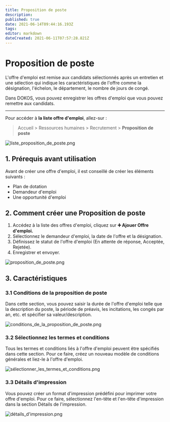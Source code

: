 ```yaml
---
title: Proposition de poste
description: 
published: true
date: 2021-06-14T09:44:16.193Z
tags: 
editor: markdown
dateCreated: 2021-06-11T07:57:28.821Z
---
```


# Proposition de poste

L'offre d'emploi est remise aux candidats sélectionnés après un entretien et une sélection qui indique les caractéristiques de l'offre comme la désignation, l'échelon, le département, le nombre de jours de congé.

Dans DOKOS, vous pouvez enregistrer les offres d'emploi que vous pouvez remettre aux candidats. 

---

Pour accéder à **la liste offre d'emploi**, allez-sur :

> Accueil > Ressources humaines > Recrutement > **Proposition de poste**

![liste_proposition_de_poste.png](/humains-ressources/job-offer/liste_proposition_de_poste.png)

## 1. Prérequis avant utilisation

Avant de créer une offre d'emploi, il est conseillé de créer les éléments suivants :

- Plan de dotation
- Demandeur d'emploi
- Une opportunité d'emploi

## 2. Comment créer une Proposition de poste

1. Accédez à la liste des offres d'emploi, cliquez sur **:heavy_plus_sign: Ajouer Offre d'emploi.**
2. Sélectionnez le demandeur d'emploi, la date de l'offre et la désignation.
3. Définissez le statut de l'offre d'emploi (En attente de réponse, Acceptée, Rejetée).
4. Enregistrer et envoyer.

![proposition_de_poste.png](/humains-ressources/job-offer/proposition_de_poste.png)

## 3. Caractéristiques

### 3.1 Conditions de la proposition de poste

Dans cette section, vous pouvez saisir la durée de l'offre d'emploi telle que la description du poste, la période de préavis, les incitations, les congés par an, etc. et spécifier sa valeur/description.

![conditions_de_la_proposition_de_poste.png](/humains-ressources/job-offer/conditions_de_la_proposition_de_poste.png)

### 3.2 Sélectionnez les termes et conditions

Tous les termes et conditions liés à l'offre d'emploi peuvent être spécifiés dans cette section. Pour ce faire, créez un nouveau modèle de conditions générales et liez-le à l'offre d'emploi.

![sélectionner_les_termes_et_conditions.png](/humains-ressources/job-offer/sélectionner_les_termes_et_conditions.png)

### 3.3 Détails d'impression

Vous pouvez créer un format d'impression prédéfini pour imprimer votre offre d'emploi. Pour ce faire, sélectionnez l'en-tête et l'en-tête d'impression dans la section Détails de l'impression.

![détails_d'impression.png](/humains-ressources/job-offer/détails_d'impression.png)